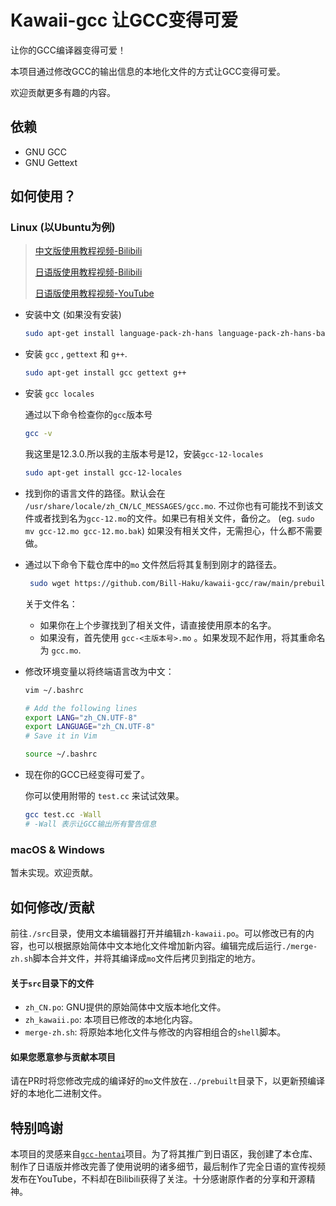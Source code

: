 # Kawaii-gcc 让GCC变得可爱
让你的GCC编译器变得可爱！

本项目通过修改GCC的输出信息的本地化文件的方式让GCC变得可爱。

欢迎贡献更多有趣的内容。

## 依赖
- GNU GCC
- GNU Gettext

## 如何使用？
### Linux (以Ubuntu为例)

> [中文版使用教程视频-Bilibili](https://www.bilibili.com/video/BV1gC4y1P7t3/)
>
> [日语版使用教程视频-Bilibili](https://www.bilibili.com/video/BV1Wg4y1X74a/)
>
> [日语版使用教程视频-YouTube](https://youtu.be/ASWBU8HhvY0)

- 安装中文 (如果没有安装)

    ```bash
    sudo apt-get install language-pack-zh-hans language-pack-zh-hans-base
    ```

- 安装 `gcc` ,  `gettext` 和 `g++`.

    ```bash
    sudo apt-get install gcc gettext g++
    ```

- 安装 `gcc locales`

    通过以下命令检查你的`gcc`版本号

    ```bash
    gcc -v
    ```

    我这里是12.3.0.所以我的主版本号是12，安装`gcc-12-locales`

    ```bash
    sudo apt-get install gcc-12-locales
    ```

- 找到你的语言文件的路径。默认会在 `/usr/share/locale/zh_CN/LC_MESSAGES/gcc.mo`. 不过你也有可能找不到该文件或者找到名为`gcc-12.mo`的文件。如果已有相关文件，备份之。 (eg. `sudo mv gcc-12.mo gcc-12.mo.bak`) 如果没有相关文件，无需担心，什么都不需要做。

- 通过以下命令下载仓库中的`mo` 文件然后将其复制到刚才的路径去。

    ```bash
     sudo wget https://github.com/Bill-Haku/kawaii-gcc/raw/main/prebuilt/gcc-zh.mo -O /usr/share/locale/zh_CN/LC_MESSAGES/gcc-12.mo
    ```

    关于文件名：

    - 如果你在上个步骤找到了相关文件，请直接使用原本的名字。
    - 如果没有，首先使用 `gcc-<主版本号>.mo` 。如果发现不起作用，将其重命名为 `gcc.mo`.

- 修改环境变量以将终端语言改为中文：

    ```bash
    vim ~/.bashrc
    
    # Add the following lines
    export LANG="zh_CN.UTF-8"
    export LANGUAGE="zh_CN.UTF-8"
    # Save it in Vim

    source ~/.bashrc
    ```

- 现在你的GCC已经变得可爱了。

    你可以使用附带的 `test.cc` 来试试效果。

    ```bash
    gcc test.cc -Wall
    # -Wall 表示让GCC输出所有警告信息
    ```

### macOS & Windows

暂未实现。欢迎贡献。

## 如何修改/贡献

前往`./src`目录，使用文本编辑器打开并编辑`zh-kawaii.po`。可以修改已有的内容，也可以根据原始简体中文本地化文件增加新内容。编辑完成后运行`./merge-zh.sh`脚本合并文件，并将其编译成`mo`文件后拷贝到指定的地方。

#### 关于`src`目录下的文件

- `zh_CN.po`: GNU提供的原始简体中文版本地化文件。
- `zh_kawaii.po`: 本项目已修改的本地化内容。
- `merge-zh.sh`: 将原始本地化文件与修改的内容相组合的`shell`脚本。

#### 如果您愿意参与贡献本项目

请在PR时将您修改完成的编译好的`mo`文件放在`../prebuilt`目录下，以更新预编译好的本地化二进制文件。

## 特别鸣谢

本项目的灵感来自[`gcc-hentai`](https://github.com/Mosklia/gcc-hentai)项目。为了将其推广到日语区，我创建了本仓库、制作了日语版并修改完善了使用说明的诸多细节，最后制作了完全日语的宣传视频发布在YouTube，不料却在Bilibili获得了关注。十分感谢原作者的分享和开源精神。
